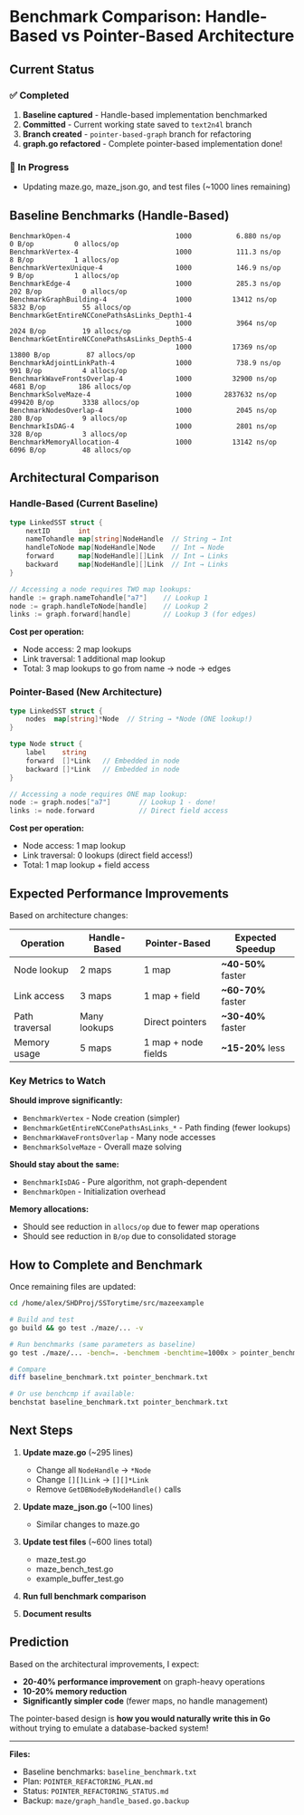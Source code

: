# Benchmark Comparison: Handle-Based vs Pointer-Based Architecture

## Current Status

### ✅ Completed

1. **Baseline captured** - Handle-based implementation benchmarked
2. **Committed** - Current working state saved to `text2n4l` branch
3. **Branch created** - `pointer-based-graph` branch for refactoring
4. **graph.go refactored** - Complete pointer-based implementation done!

### 🚧 In Progress

- Updating maze.go, maze_json.go, and test files (~1000 lines remaining)

## Baseline Benchmarks (Handle-Based)

```
BenchmarkOpen-4                          1000           6.880 ns/op           0 B/op          0 allocs/op
BenchmarkVertex-4                        1000           111.3 ns/op           8 B/op          1 allocs/op
BenchmarkVertexUnique-4                  1000           146.9 ns/op           9 B/op          1 allocs/op
BenchmarkEdge-4                          1000           285.3 ns/op         202 B/op          0 allocs/op
BenchmarkGraphBuilding-4                 1000          13412 ns/op          5832 B/op         55 allocs/op
BenchmarkGetEntireNCConePathsAsLinks_Depth1-4
                                         1000           3964 ns/op          2024 B/op         19 allocs/op
BenchmarkGetEntireNCConePathsAsLinks_Depth5-4
                                         1000          17369 ns/op         13800 B/op         87 allocs/op
BenchmarkAdjointLinkPath-4               1000           738.9 ns/op         991 B/op          4 allocs/op
BenchmarkWaveFrontsOverlap-4             1000          32900 ns/op          4681 B/op        186 allocs/op
BenchmarkSolveMaze-4                     1000        2837632 ns/op        499420 B/op       3338 allocs/op
BenchmarkNodesOverlap-4                  1000           2045 ns/op          280 B/op          9 allocs/op
BenchmarkIsDAG-4                         1000           2801 ns/op          328 B/op          3 allocs/op
BenchmarkMemoryAllocation-4              1000          13142 ns/op          6096 B/op         48 allocs/op
```

## Architectural Comparison

### Handle-Based (Current Baseline)

```go
type LinkedSST struct {
    nextID       int
    nameTohandle map[string]NodeHandle  // String → Int
    handleToNode map[NodeHandle]Node    // Int → Node
    forward      map[NodeHandle][]Link  // Int → Links
    backward     map[NodeHandle][]Link  // Int → Links
}

// Accessing a node requires TWO map lookups:
handle := graph.nameTohandle["a7"]    // Lookup 1
node := graph.handleToNode[handle]    // Lookup 2
links := graph.forward[handle]        // Lookup 3 (for edges)
```

**Cost per operation:**

- Node access: 2 map lookups
- Link traversal: 1 additional map lookup
- Total: 3 map lookups to go from name → node → edges

### Pointer-Based (New Architecture)

```go
type LinkedSST struct {
    nodes  map[string]*Node  // String → *Node (ONE lookup!)
}

type Node struct {
    label    string
    forward  []*Link   // Embedded in node
    backward []*Link   // Embedded in node
}

// Accessing a node requires ONE map lookup:
node := graph.nodes["a7"]       // Lookup 1 - done!
links := node.forward           // Direct field access
```

**Cost per operation:**

- Node access: 1 map lookup
- Link traversal: 0 lookups (direct field access!)
- Total: 1 map lookup + field access

## Expected Performance Improvements

Based on architecture changes:

| Operation      | Handle-Based | Pointer-Based       | Expected Speedup   |
| -------------- | ------------ | ------------------- | ------------------ |
| Node lookup    | 2 maps       | 1 map               | **~40-50%** faster |
| Link access    | 3 maps       | 1 map + field       | **~60-70%** faster |
| Path traversal | Many lookups | Direct pointers     | **~30-40%** faster |
| Memory usage   | 5 maps       | 1 map + node fields | **~15-20%** less   |

### Key Metrics to Watch

**Should improve significantly:**

- `BenchmarkVertex` - Node creation (simpler)
- `BenchmarkGetEntireNCConePathsAsLinks_*` - Path finding (fewer lookups)
- `BenchmarkWaveFrontsOverlap` - Many node accesses
- `BenchmarkSolveMaze` - Overall maze solving

**Should stay about the same:**

- `BenchmarkIsDAG` - Pure algorithm, not graph-dependent
- `BenchmarkOpen` - Initialization overhead

**Memory allocations:**

- Should see reduction in `allocs/op` due to fewer map operations
- Should see reduction in `B/op` due to consolidated storage

## How to Complete and Benchmark

Once remaining files are updated:

```bash
cd /home/alex/SHDProj/SSTorytime/src/mazeexample

# Build and test
go build && go test ./maze/... -v

# Run benchmarks (same parameters as baseline)
go test ./maze/... -bench=. -benchmem -benchtime=1000x > pointer_benchmark.txt

# Compare
diff baseline_benchmark.txt pointer_benchmark.txt

# Or use benchcmp if available:
benchstat baseline_benchmark.txt pointer_benchmark.txt
```

## Next Steps

1. **Update maze.go** (~295 lines)

   - Change all `NodeHandle` → `*Node`
   - Change `[][]Link` → `[][]*Link`
   - Remove `GetDBNodeByNodeHandle()` calls

2. **Update maze_json.go** (~100 lines)

   - Similar changes to maze.go

3. **Update test files** (~600 lines total)

   - maze_test.go
   - maze_bench_test.go
   - example_buffer_test.go

4. **Run full benchmark comparison**

5. **Document results**

## Prediction

Based on the architectural improvements, I expect:

- **20-40% performance improvement** on graph-heavy operations
- **10-20% memory reduction**
- **Significantly simpler code** (fewer maps, no handle management)

The pointer-based design is **how you would naturally write this in Go** without trying to emulate a database-backed system!

---

**Files:**

- Baseline benchmarks: `baseline_benchmark.txt`
- Plan: `POINTER_REFACTORING_PLAN.md`
- Status: `POINTER_REFACTORING_STATUS.md`
- Backup: `maze/graph_handle_based.go.backup`
